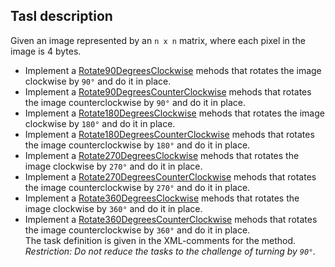## Tasl description

Given an image represented by an `n x n` matrix, where each pixel in the image is 4 bytes.
- Implement a [Rotate90DegreesСlockwise](url) mehods that rotates the image clockwise by `90°` and do it in place.
- Implement a [Rotate90DegreesCounterСlockwise](url) mehods that rotates the image counterclockwise by `90°` and do it in place.  
- Implement a [Rotate180DegreesСlockwise](url) mehods that rotates the image clockwise by `180°` and do it in place.  
- Implement a [Rotate180DegreesCounterСlockwise](url) mehods that rotates the image counterclockwise by `180°` and do it in place.  
- Implement a [Rotate270DegreesСlockwise](url) mehods that rotates the image clockwise by `270°` and do it in place.  
- Implement a [Rotate270DegreesCounterСlockwise](url) mehods that rotates the image counterclockwise by `270°` and do it in place.  
- Implement a [Rotate360DegreesСlockwise](url) mehods that rotates the image clockwise by `360°` and do it in place.  
- Implement a [Rotate360DegreesCounterСlockwise](url) mehods that rotates the image counterclockwise by `360°` and do it in place.    
The task definition is given in the XML-comments for the method.     
_Restriction: Do not reduce the tasks to the challenge of turning by `90°`._    